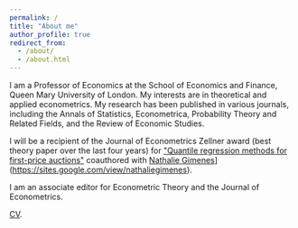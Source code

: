 ```yaml
---
permalink: /
title: "About me"
author_profile: true
redirect_from: 
  - /about/
  - /about.html
---
```


I am a Professor of Economics at the School of Economics and Finance, Queen Mary University of London. My interests are in theoretical and applied econometrics. My research has been published in various journals, including the Annals of Statistics, Econometrica, Probability Theory and Related Fields, and the Review of Economic Studies.

I will be a recipient of the Journal of Econometrics Zellner award (best theory paper over the last four years) for ["Quantile regression methods for first-price auctions"](https://www.sciencedirect.com/science/article/abs/pii/S0304407621001524) coauthored with [Nathalie Gimenes]([)](https://sites.google.com/view/nathaliegimenes).

I am an associate editor for Econometric Theory and the Journal of Econometrics.

[CV](../assets/CV202401_EG.pdf).
